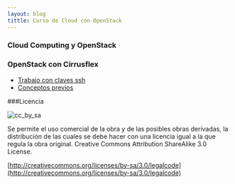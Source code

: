 ```yaml
---
layout: blog
tittle: Curso de Cloud con OpenStack
---
```



### Cloud Computing y OpenStack

### OpenStack con Cirrusflex

* [Trabajo con claves ssh](curso/u1/claves_ssh)
* [Conceptos previos](curso/u1/conceptos_previos)

###Licencia

![cc_by_sa](http://iesgn.github.io/cloud/img/cc_by_sa.png)

Se permite el uso comercial de la obra y de las posibles obras derivadas, la
distribución de las cuales se debe hacer con una licencia igual a la que regula
la obra original. Creative Commons Attribution ShareAlike 3.0 License.

[http://creativecommons.org/licenses/by-sa/3.0/legalcode](http://creativecommons.org/licenses/by-sa/3.0/legalcode)

